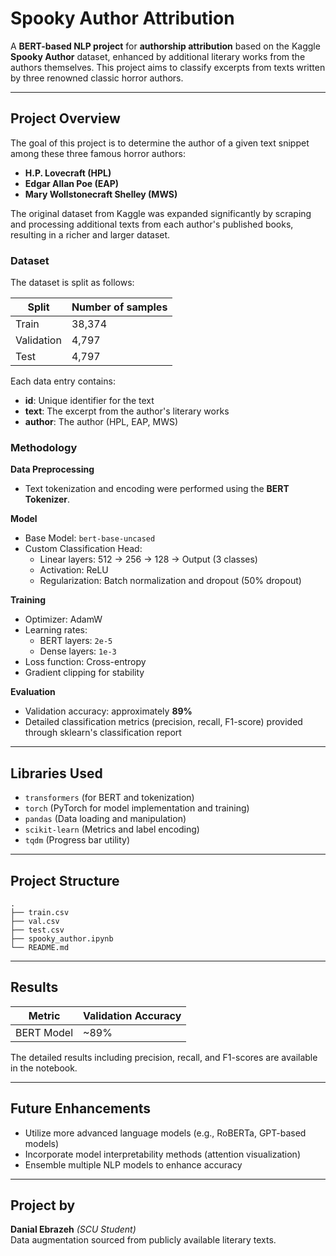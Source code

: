 
#  Spooky Author Attribution

A **BERT-based NLP project** for **authorship attribution** based on the Kaggle **Spooky Author** dataset, enhanced by additional literary works from the authors themselves. This project aims to classify excerpts from texts written by three renowned classic horror authors.

---

##  Project Overview

The goal of this project is to determine the author of a given text snippet among these three famous horror authors:

-  **H.P. Lovecraft (HPL)**
-  **Edgar Allan Poe (EAP)**
-  **Mary Wollstonecraft Shelley (MWS)**

The original dataset from Kaggle was expanded significantly by scraping and processing additional texts from each author's published books, resulting in a richer and larger dataset.

###  Dataset

The dataset is split as follows:

| Split         | Number of samples |
|---------------|-------------------|
| Train         | 38,374            |
| Validation    | 4,797             |
| Test          | 4,797             |

Each data entry contains:
- **id**: Unique identifier for the text
- **text**: The excerpt from the author's literary works
- **author**: The author (HPL, EAP, MWS)

###  Methodology

**Data Preprocessing**
- Text tokenization and encoding were performed using the **BERT Tokenizer**.

**Model**
- Base Model: `bert-base-uncased`
- Custom Classification Head:
  - Linear layers: 512 -> 256 -> 128 -> Output (3 classes)
  - Activation: ReLU
  - Regularization: Batch normalization and dropout (50% dropout)

**Training**
- Optimizer: AdamW
- Learning rates:
  - BERT layers: `2e-5`
  - Dense layers: `1e-3`
- Loss function: Cross-entropy
- Gradient clipping for stability

**Evaluation**
- Validation accuracy: approximately **89%**
- Detailed classification metrics (precision, recall, F1-score) provided through sklearn's classification report

---

##  Libraries Used

- `transformers` (for BERT and tokenization)
- `torch` (PyTorch for model implementation and training)
- `pandas` (Data loading and manipulation)
- `scikit-learn` (Metrics and label encoding)
- `tqdm` (Progress bar utility)

---

##  Project Structure

```
.
├── train.csv
├── val.csv
├── test.csv
├── spooky_author.ipynb
└── README.md
```

---

##  Results

| Metric      | Validation Accuracy |
|-------------|---------------------|
| BERT Model  | ~89%                |

The detailed results including precision, recall, and F1-scores are available in the notebook.

---

##  Future Enhancements

- Utilize more advanced language models (e.g., RoBERTa, GPT-based models)
- Incorporate model interpretability methods (attention visualization)
- Ensemble multiple NLP models to enhance accuracy

---

##  Project by

**Danial Ebrazeh** *(SCU Student)*  
Data augmentation sourced from publicly available literary texts.

